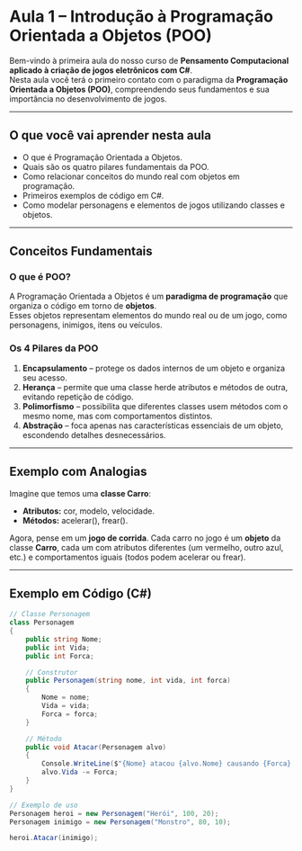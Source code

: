 # Aula 1 – Introdução à Programação Orientada a Objetos (POO)

Bem-vindo à primeira aula do nosso curso de **Pensamento Computacional aplicado à criação de jogos eletrônicos com C#**.  
Nesta aula você terá o primeiro contato com o paradigma da **Programação Orientada a Objetos (POO)**, compreendendo seus fundamentos e sua importância no desenvolvimento de jogos.

---

## O que você vai aprender nesta aula
- O que é Programação Orientada a Objetos.  
- Quais são os quatro pilares fundamentais da POO.  
- Como relacionar conceitos do mundo real com objetos em programação.  
- Primeiros exemplos de código em C#.  
- Como modelar personagens e elementos de jogos utilizando classes e objetos.  

---

## Conceitos Fundamentais

### O que é POO?
A Programação Orientada a Objetos é um **paradigma de programação** que organiza o código em torno de **objetos**.  
Esses objetos representam elementos do mundo real ou de um jogo, como personagens, inimigos, itens ou veículos.  

### Os 4 Pilares da POO
1. **Encapsulamento** – protege os dados internos de um objeto e organiza seu acesso.  
2. **Herança** – permite que uma classe herde atributos e métodos de outra, evitando repetição de código.  
3. **Polimorfismo** – possibilita que diferentes classes usem métodos com o mesmo nome, mas com comportamentos distintos.  
4. **Abstração** – foca apenas nas características essenciais de um objeto, escondendo detalhes desnecessários.  

---

## Exemplo com Analogias
Imagine que temos uma **classe Carro**:  
- **Atributos:** cor, modelo, velocidade.  
- **Métodos:** acelerar(), frear().  

Agora, pense em um **jogo de corrida**. Cada carro no jogo é um **objeto** da classe **Carro**, cada um com atributos diferentes (um vermelho, outro azul, etc.) e comportamentos iguais (todos podem acelerar ou frear).  

---

## Exemplo em Código (C#)

```csharp
// Classe Personagem
class Personagem
{
    public string Nome;
    public int Vida;
    public int Forca;

    // Construtor
    public Personagem(string nome, int vida, int forca)
    {
        Nome = nome;
        Vida = vida;
        Forca = forca;
    }

    // Método
    public void Atacar(Personagem alvo)
    {
        Console.WriteLine($"{Nome} atacou {alvo.Nome} causando {Forca} de dano!");
        alvo.Vida -= Forca;
    }
}

// Exemplo de uso
Personagem heroi = new Personagem("Herói", 100, 20);
Personagem inimigo = new Personagem("Monstro", 80, 10);

heroi.Atacar(inimigo);

